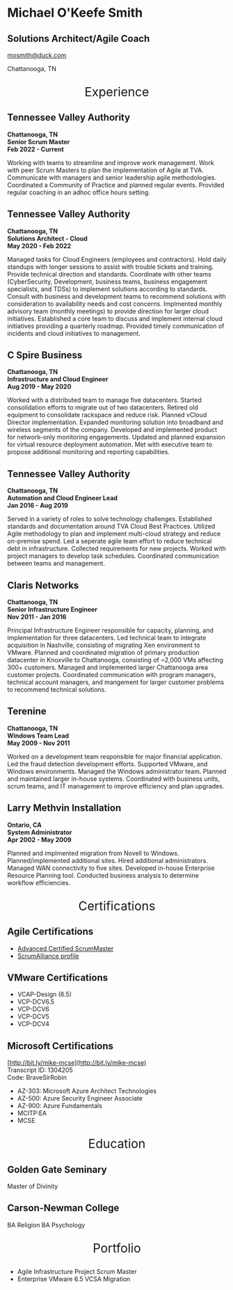 # Michael O'Keefe Smith

## Solutions Architect/Agile Coach

[mosmith@duck.com](mailto:mosmith@duck.com)

Chattanooga, TN

<p align="center" style="font-size:2em;">Experience</p>

## Tennessee Valley Authority

**Chattanooga, TN**  
**Senior Scrum Master**  
**Feb 2022 - Current**

Working with teams to streamline and improve work management. Work with peer Scrum Masters to plan the implementation of Agile at TVA. Communicate with managers and senior leadership agile methodologies. Coordinated a Community of Practice and planned regular events. Provided regular coaching in an adhoc office hours setting.

## Tennessee Valley Authority

**Chattanooga, TN**  
**Solutions Architect - Cloud**  
**May 2020 - Feb 2022**

Managed tasks for Cloud Engineers (employees and contractors). Hold daily standups with longer sessions to assist with trouble tickets and training. Provide technical direction and standards. Coordinate with other teams (CyberSecurity, Development, business teams, business engagement specialists, and TDSs) to implement solutions according to standards. Consult with business and development teams to recommend solutions with consideration to availability needs and cost concerns. Implmented monthly advisory team (monthly meetings) to provide direction for larger cloud initiatives. Established a core team to discuss and implement internal cloud initiatives providing a quarterly roadmap. Provided timely communication of incidents and cloud initiatives to management.

## C Spire Business

**Chattanooga, TN**  
**Infrastructure and Cloud Engineer**  
**Aug 2019 - May 2020**

Worked with a distributed team to manage five datacenters. Started consolidation efforts to migrate out of two datacenters. Retired old equipment to consolidate rackspace and reduce risk. Planned vCloud Director implementation. Expanded monitoring solution into broadband and wireless segments of the company. Developed and implemented product for network-only monitoring engagements. Updated and planned expansion for virtual resource deployment automation. Met with executive team to propose additional monitoring and reporting capabilities.

## Tennessee Valley Authority

**Chattanooga, TN**  
**Automation and Cloud Engineer Lead**  
**Jan 2016 - Aug 2019**

Served in a variety of roles to solve technology challenges. Established standards and documentation around TVA Cloud Best Practices. Utilized Agile methodology to plan and implement multi-cloud strategy and reduce on-premise spend. Led a seperate agile team effort to reduce technical debt in infrastructure. Collected requirements for new projects. Worked with project managers to develop task schedules. Coordinated communication between teams and management.

## Claris Networks

**Chattanooga, TN**  
**Senior Infrastructure Engineer**  
**Nov 2011 - Jan 2016**

Principal Infrastructure Engineer responsible for capacity, planning, and implementation for three datacenters. Led technical team to integrate acquisition in Nashville, consisting of migrating Xen environment to VMware. Planned and coordinated migration of primary production datacenter in Knoxville to Chattanooga, consisting of ~2,000 VMs affecting 300+ customers. Managed and implemented larger Chattanooga area customer projects. Coordinated communication with program managers, technical account managers, and mangement for larger customer problems to recommend technical solutions.

## Terenine

**Chattanooga, TN**  
**Windows Team Lead**  
**May 2009 - Nov 2011**

Worked on a development team responsible for major financial application. Led the fraud detection development efforts. Supported VMware, and Windows environments. Managed the Windows administrator team. Planned and maintained larger in-house systems. Coordinated with business units, scrum teams, and IT management to improve efficiency and plan upgrades.

## Larry Methvin Installation

**Ontario, CA**  
**System Administrator**  
**Apr 2002 - May 2009**

Planned and implmented migration from Novell to Windows. Planned/implemented additional sites. Hired additional administrators. Managed WAN connectivity to five sites. Developed in-house Enterprise Resource Planning tool. Conducted business analysis to determine workflow efficiencies.

<p align="center" style="font-size:2em;">Certifications</p>

## Agile Certifications

- [Advanced Certified ScrumMaster](https://badgecert.com/bc/html/groupbadges.html?k=WStCdC96eGthdENxVXlFVzVXSURjVGs0cTkybW0yb2Q)
- [ScrumAlliance profile](https://www.scrumalliance.org/community/profile/msmith419)

## VMware Certifications
 
- VCAP-Design (6.5)
- VCP-DCV6.5
- VCP-DCV6
- VCP-DCV5
- VCP-DCV4

## Microsoft Certifications

[http://bit.ly/mike-mcse](http://bit.ly/mike-mcse)  
Transcript ID: 1304205  
Code: BraveSirRobin

- AZ-303: Microsoft Azure Architect Technologies
- AZ-500: Azure Security Engineer Associate
- AZ-900: Azure Fundamentals
- MCITP:EA
- MCSE

<p align="center" style="font-size:2em;">Education</p>

## Golden Gate Seminary

Master of Divinity

## Carson-Newman College

BA Religion
BA Psychology

<p align="center" style="font-size:2em;">Portfolio</p>

- Agile Infrastructure Project Scrum Master
- Enterprise VMware 6.5 VCSA Migration
